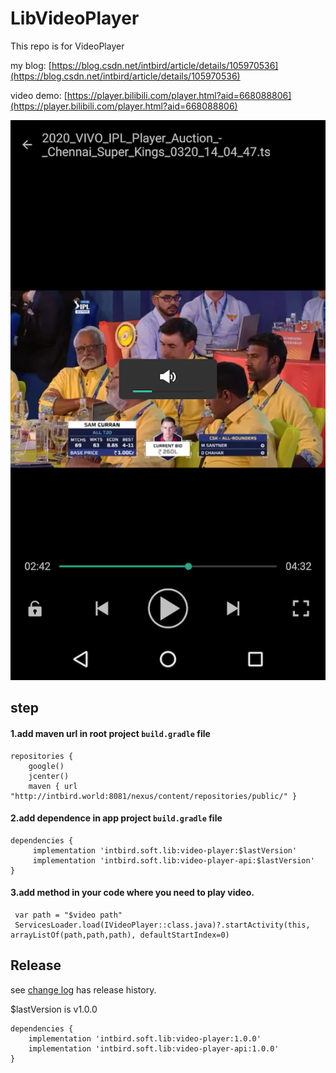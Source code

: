 LibVideoPlayer
========

This repo is for VideoPlayer

my blog: [https://blog.csdn.net/intbird/article/details/105970536](https://blog.csdn.net/intbird/article/details/105970536)

video demo: [https://player.bilibili.com/player.html?aid=668088806](https://player.bilibili.com/player.html?aid=668088806)

![image](./video.png)


step
--------
#### 1.add maven url in root project `build.gradle` file
```
repositories {
    google()
    jcenter()
    maven { url "http://intbird.world:8081/nexus/content/repositories/public/" }
```


#### 2.add dependence in app project `build.gradle` file
```
dependencies {
     implementation 'intbird.soft.lib:video-player:$lastVersion'
     implementation 'intbird.soft.lib:video-player-api:$lastVersion'
}
```


#### 3.add method in your code where you need to play video.
```
 var path = "$video path"
 ServicesLoader.load(IVideoPlayer::class.java)?.startActivity(this, arrayListOf(path,path,path), defaultStartIndex=0)
```

Release
--------
see [change log](CHANGELOG.md) has release history.

$lastVersion is v1.0.0

```
dependencies {
    implementation 'intbird.soft.lib:video-player:1.0.0'
    implementation 'intbird.soft.lib:video-player-api:1.0.0'
}
```